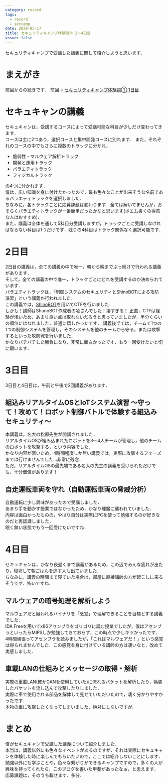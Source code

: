 ```yaml
---
category: record
tags:
  - record
  - seccamp 
date: 2020-05-17
title: セキュリティキャンプ体験談② 2〜4日目
vssue: false
---
```


セキュリティキャンプで受講した講義に関して紹介しようと思います．  

<!-- more -->
# まえがき
前回からの続きです．
前回→
[セキュリティキャンプ体験談① 1日目](https://kojiros.net/posts/2020/05/14/seccamp.html)

# セキュキャンの講義
セキュキャンは，受講するコースによって受講可能な科目が少しだけ変わってきます．  
コースは主に2つあり，選択コースと集中開発コースに別れます．
また，ぞれぞれのコースの中でもさらに複数のトラックに分かれ，
- 脆弱性・マルウェア解析トラック
- 開発と運用トラック
- バラエティトラック
- フィジカルトラック

の4つに分かれます．  
僕は，広い知識を身に付けたかったので，最も色々なことが出来そうな名前であるバラエティトラックを選択しました．  
ちなみに，各トラックごとに応募課題は変わります．全ては解いてませんが，おそらくバラエティトラックが一番簡単だったかなと思います(ポエム書くの得意な人はおすすめ)．  
また，講義は全体を通して5科目分受講しますが，トラックごとに受講しなければならない科目は1つだけです．残りの4科目はトラック関係なく選択可能です．  

# 2日目
2日目の講義は，全ての講義の中で唯一，朝から晩までぶっ続けで行われる講義があります．  
そして，全ての講義の中で唯一，トラックごとにどれを受講するのか決められています．  
バラエティトラックは，「制御システムのセキュリティとShinoBOTによる攻防演習」という講義か行われました．  
この講義では，[ShinoBOT](http://shinosec.com/shinobotsuite/)を用いてCTFを行いました．  
しかも！講師はShunoBOT作成者の凌さんでした！凄すぎる！
正直，CTFは経験が浅いため，あまり良い点は取れないだろうと思っていましたが，半分くらいの順位にはなれました．普通に嬉しかったです． 
講義後半では，チームで1つの1つの制御システムを管理し，そのシステムを他のチームから守る，または攻撃するといった攻防戦を行いました．  
かなりバチバチした勝負になり，非常に面白かったです．もう一回受けたいと切に願います．

# 3日目
3日目と4日目は，午前と午後で2回講義があります．

## 組込みリアルタイムOSとIoTシステム演習 ～守って！攻めて！ロボット制御バトルで体験する組込みセキュリティ～
本講義は，名大の松原先生が開講されました．  
リアルタイムOSが組み込まれたロボットを3〜4人チームが管理し，他のチームのロボットを攻撃する，という内容でした．  
かなり内容が濃いため，4時間程度しか無い講義では，実際に攻撃するフェーズまでは行けませんでした...非常に残念．  
ただ，リアルタイムOSの最先端である名大の先生の講義を受けられただけでも，十分価値があります！

## 自走運転車両を守れ（自動運転車両の脅威分析）
自動運転に少し興味があったので受講しました．  
あまり手を動かす授業ではなかったため，かなり睡魔に襲われていました．  
内容は面白かったものの，やはり自分は実際にPCを使って勉強するのが好きなのだと再認識しました．  
眠く無い状態でもう一回受けたいですね．


# 4日目
セキュキャンは，かなり夜遅くまで講義があるため，この辺でみんな疲れが出たり，寝坊して朝ごはんを逃す人も出ていました．  
ちなみに，講義の時間まで寝ていた場合は，部屋に直接講師の方が起こしに来るそうです．怖いですね．

## マルウェアの暗号処理を解析しよう
マルウェアだと疑われるバイナリを「感覚」で理解できることを目標とする講義でした．  
IDA Freeを用いてx86アセンブラをゴリゴリに読む授業でしたが，僕はアセンブラといったらMIPSしか勉強してきておらず，この時点で少しキツかったです．  
4時間頑張ってアセンブラを読みましたが，「これはマルウェアだ！」という感覚は得られませんでした．この感覚を身に付けている講師の方は凄いなと，改めて実感しました．


## 車載LANの仕組みとメッセージの取得・解析
実際の車載LAN(確かCANを使用していた)に流れるパケットを解析したり，偽装したパケットを流し込んで攻撃したりしました．  
実際に車で使用される部品を解体して見せていただいたので，凄く分かりやすかったです．  
本物の車に攻撃したくなってしまいました．絶対にしないですが．


# まとめ
僕がセキュキャンで受講した講義について紹介しました．  
本当は，講義以外にも色々なイベントがあるのですが，それは実際にセキュキャンを体験した時に楽しんでもらいたいので，ここでは紹介しないことにします．  
勉強以外にも学ぶことや，色々な繋がりができるキャンプですので，多くの人が興味を持ってくれたら，このブログを書いた甲斐があったなぁ，と思えます．
応募課題は，そのうち載せます．多分．
